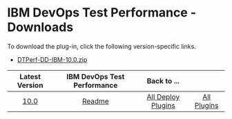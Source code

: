 # IBM DevOps Test Performance - Downloads

To download the plug-in, click the following version-specific links.
- [DTPerf-DD-IBM-10.0.zip](https://raw.githubusercontent.com/sharathp9/IBM-UCD-PLUGINS/main/files/IBMDevOpsTestPerf/DTPerf-DD-IBM-10.0.zip)

|Latest Version|IBM DevOps Test Performance|Back to ...||
| :---: | :---: | :---: | :---: |
|[10.0](https://raw.githubusercontent.com/sharathp9/IBM-UCD-PLUGINS/main/files/IBMDevOpsTestPerf/DTPerf-DD-IBM-10.0.zip)|[Readme](README.md)|[All Deploy Plugins](../README.md)|[All Plugins](../../index.md)|
